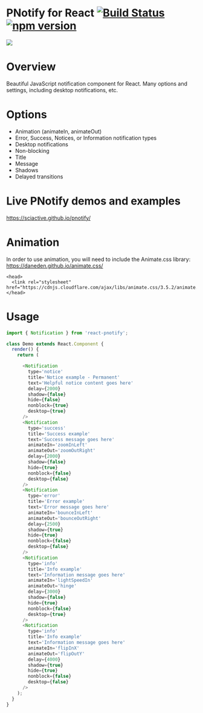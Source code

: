 # PNotify for React [![Build Status](https://travis-ci.org/zhuber/react-pnotify.svg)](https://travis-ci.org/zhuber/react-pnotify) [![npm version](https://badge.fury.io/js/react-pnotify.svg)](https://badge.fury.io/js/react-pnotify)

<img src="http://i.imgur.com/rWh04yhr.png" />

# Overview
Beautiful JavaScript notification component for React. Many options and settings, including desktop notifications, etc.

# Options
- Animation (animateIn, animateOut)
- Error, Success, Notices, or Information notification types
- Desktop notifications
- Non-blocking
- Title
- Message
- Shadows
- Delayed transitions

# Live PNotify demos and examples
https://sciactive.github.io/pnotify/

# Animation
In order to use animation, you will need to include the Animate.css library:
https://daneden.github.io/animate.css/

```
<head>
  <link rel="stylesheet" href="https://cdnjs.cloudflare.com/ajax/libs/animate.css/3.5.2/animate.min.css">
</head>
```

# Usage

```javascript
import { Notification } from 'react-pnotify';

class Demo extends React.Component {
  render() {
    return (

      <Notification
        type='notice'
        title='Notice example - Permanent'
        text='Helpful notice content goes here'
        delay={2000}
        shadow={false}
        hide={false}
        nonblock={true}
        desktop={true}
      />
      <Notification
        type='success'
        title='Success example'
        text='Success message goes here'
        animateIn='zoomInLeft'
        animateOut='zoomOutRight'
        delay={2000}
        shadow={false}
        hide={true}
        nonblock={false}
        desktop={false}
      />
      <Notification
        type='error'
        title='Error example'
        text='Error message goes here'
        animateIn='bounceInLeft'
        animateOut='bounceOutRight'
        delay={2500}
        shadow={true}
        hide={true}
        nonblock={false}
        desktop={false}
      />
      <Notification
        type='info'
        title='Info example'
        text='Information message goes here'
        animateIn='lightSpeedIn'
        animateOut='hinge'
        delay={3000}
        shadow={false}
        hide={true}
        nonblock={false}
        desktop={true}
      />
      <Notification
        type='info'
        title='Info example'
        text='Information message goes here'
        animateIn='flipInX'
        animateOut='flipOutY'
        delay={4000}
        shadow={true}
        hide={true}
        nonblock={false}
        desktop={false}
      />
    );
  }
}
```
